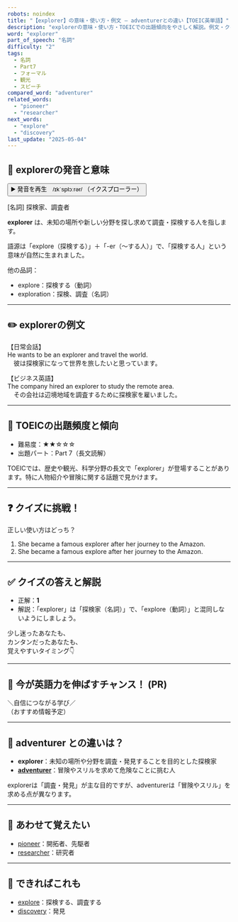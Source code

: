 ```yaml
---
robots: noindex
title: "【explorer】の意味・使い方・例文 ― adventurerとの違い【TOEIC英単語】"
description: "explorerの意味・使い方・TOEICでの出題傾向をやさしく解説。例文・クイズ付きでadventurerとの違いもわかりやすく学べます。"
word: "explorer"
part_of_speech: "名詞"
difficulty: "2"
tags:
  - 名詞
  - Part7
  - フォーマル
  - 観光
  - スピーチ
compared_word: "adventurer"
related_words:
  - "pioneer"
  - "researcher"
next_words:
  - "explore"
  - "discovery"
last_update: "2025-05-04"
---
```


## 🔰 explorerの発音と意味

<button class="play-audio" onclick="playTTS('explorer')">
  <span class="play-audio-main">
    ▶️ 発音を再生　/ɪkˈsplɔːrər/
  </span>
  <span class="play-audio-sub">
    （イクスプローラー）
  </span>
</button>

[名詞] 探検家、調査者

**explorer** は、未知の場所や新しい分野を探し求めて調査・探検する人を指します。

語源は「explore（探検する）」＋「-er（～する人）」で、「探検する人」という意味が自然に生まれました。

他の品詞：  
- explore：探検する（動詞）
- exploration：探検、調査（名詞）

---

## ✏️ explorerの例文

【日常会話】  
He wants to be an explorer and travel the world.  
　彼は探検家になって世界を旅したいと思っています。

【ビジネス英語】  
The company hired an explorer to study the remote area.  
　その会社は辺境地域を調査するために探検家を雇いました。

---

## 🎯 TOEICの出題頻度と傾向

- 難易度：★★☆☆☆
- 出題パート：Part 7（長文読解）

TOEICでは、歴史や観光、科学分野の長文で「explorer」が登場することがあります。特に人物紹介や冒険に関する話題で見かけます。

---

## ❓ クイズに挑戦！

正しい使い方はどっち？

1. She became a famous explorer after her journey to the Amazon.  
2. She became a famous explore after her journey to the Amazon.

---

## ✅ クイズの答えと解説

- 正解：**1**
- 解説：「explorer」は「探検家（名詞）」で、「explore（動詞）」と混同しないようにしましょう。

少し迷ったあなたも、  
カンタンだったあなたも、  
覚えやすいタイミング👇️

---

## 🚀 今が英語力を伸ばすチャンス！ (PR)

<div class="info-center">
＼自信につながる学び／<br>  
（おすすめ情報予定）
</div>

---

## 🤔  adventurer との違いは？

- **explorer**：未知の場所や分野を調査・発見することを目的とした探検家
- **[adventurer](/word/adventurer)**：冒険やスリルを求めて危険なことに挑む人

explorerは「調査・発見」が主な目的ですが、adventurerは「冒険やスリル」を求める点が異なります。

---

## 🧩 あわせて覚えたい

- [pioneer](/word/pioneer)：開拓者、先駆者
- [researcher](/word/researcher)：研究者

---

## 📖 できればこれも

- [explore](/word/explore)：探検する、調査する
- [discovery](/word/discovery)：発見

<!-- cvid: aid31_bid18 -->

